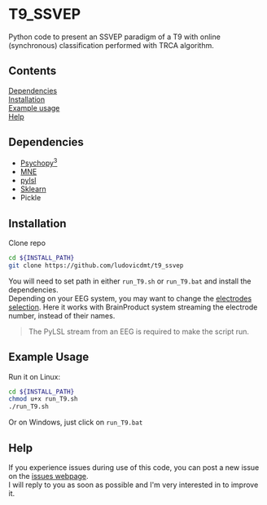 T9_SSVEP
====

Python code to present an SSVEP paradigm of a T9 with online (synchronous) classification performed with TRCA algorithm.


## Contents
[Dependencies](#dependencies)  
[Installation](#installation)  
[Example usage](#example-usage)  
[Help](#help)

## Dependencies

* [Psychopy<sup>3</sup>](https://www.psychopy.org/download.html)
* [MNE](https://mne.tools/stable/install/mne_python.html)
* [pylsl](https://github.com/chkothe/pylsl)
* [Sklearn](https://scikit-learn.org/stable/install.html)
* Pickle 

## Installation
Clone repo
```bash
cd ${INSTALL_PATH}
git clone https://github.com/ludovicdmt/t9_ssvep
```
You will need to set path in either `run_T9.sh` or `run_T9.bat` and install the dependencies.  
Depending on your EEG system, you may want to change the [electrodes selection](https://github.com/ludovicdmt/t9_ssvep/classsification/online_T9.py#L387). Here it works with BrainProduct system streaming the electrode number, instead of their names. 

> The PyLSL stream from an EEG is required to make the script run.  
## Example Usage
Run it on Linux:
```bash
cd ${INSTALL_PATH}
chmod u+x run_T9.sh
./run_T9.sh
```
Or on Windows, just click on `run_T9.bat`

## Help

If you experience issues during  use of this code, you can post a new issue on the [issues webpage](https://github.com/ludovicdmt/t9_ssvep/issues).  
I will reply to you as soon as possible and I'm very interested in to improve it.